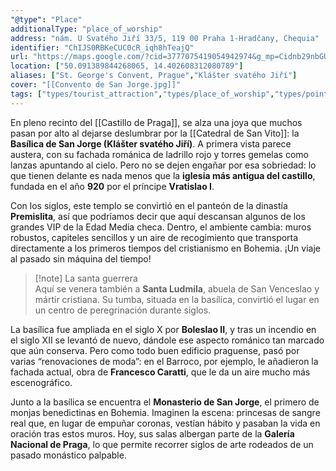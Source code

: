 ```yaml
---
"@type": "Place"
additionalType: "place_of_worship"
address: "nám. U Svatého Jiří 33/5, 119 00 Praha 1-Hradčany, Chequia"
identifier: "ChIJS0RBKeCUC0cR_iqh8hTeajQ"
url: "https://maps.google.com/?cid=3777075419054942974&g_mp=Cidnb29nbGUubWFwcy5wbGFjZXMudjEuUGxhY2VzLlNlYXJjaFRleHQQABgEIAA"
location: ["50.091389844268065, 14.402608312080789"]
aliases: ["St. George's Convent, Prague","Klášter svatého Jiří"]
cover: "[[Convento de San Jorge.jpg]]"
tags: ["types/tourist_attraction","types/place_of_worship","types/point_of_interest","types/establishment"]
---
```

En pleno recinto del [[Castillo de Praga]], se alza una joya que muchos pasan por alto al dejarse deslumbrar por la [[Catedral de San Vito]]: la **Basílica de San Jorge (Klášter svatého Jiří)**. A primera vista parece austera, con su fachada románica de ladrillo rojo y torres gemelas como lanzas apuntando al cielo. Pero no se dejen engañar por esa sobriedad: lo que tienen delante es nada menos que la **iglesia más antigua del castillo**, fundada en el año **920** por el príncipe **Vratislao I**.

Con los siglos, este templo se convirtió en el panteón de la dinastía **Premislita**, así que podríamos decir que aquí descansan algunos de los grandes VIP de la Edad Media checa. Dentro, el ambiente cambia: muros robustos, capiteles sencillos y un aire de recogimiento que transporta directamente a los primeros tiempos del cristianismo en Bohemia. ¡Un viaje al pasado sin máquina del tiempo!

> [!note] La santa guerrera  
> Aquí se venera también a **Santa Ludmila**, abuela de San Venceslao y mártir cristiana. Su tumba, situada en la basílica, convirtió el lugar en un centro de peregrinación durante siglos.

La basílica fue ampliada en el siglo X por **Boleslao II**, y tras un incendio en el siglo XII se levantó de nuevo, dándole ese aspecto románico tan marcado que aún conserva. Pero como todo buen edificio praguense, pasó por varias “renovaciones de moda”: en el Barroco, por ejemplo, le añadieron la fachada actual, obra de **Francesco Caratti**, que le da un aire mucho más escenográfico.

Junto a la basílica se encuentra el **Monasterio de San Jorge**, el primero de monjas benedictinas en Bohemia. Imaginen la escena: princesas de sangre real que, en lugar de empuñar coronas, vestían hábito y pasaban la vida en oración tras estos muros. Hoy, sus salas albergan parte de la **Galería Nacional de Praga**, lo que permite recorrer siglos de arte rodeados de un pasado monástico palpable.